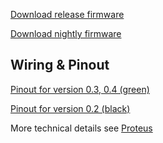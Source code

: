 [Download release firmware](https://github.com/rusefi/rusefi/releases/latest/download/rusefi_bundle_proteus_f4.zip)

[Download nightly firmware](https://rusefi.com/build_server/rusefi_bundle_proteus_f4.zip)

## Wiring & Pinout

[Pinout for version 0.3, 0.4 (green)](Hardware-Proteus-Wiring-v03)

[Pinout for version 0.2 (black)](Hardware-Proteus-Wiring-v02)


More technical details see [Proteus](Proteus)